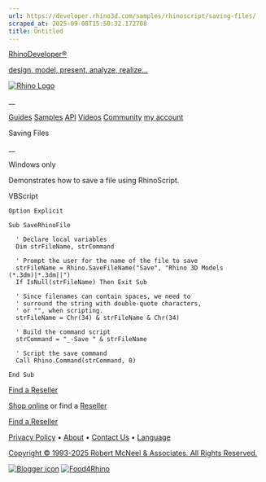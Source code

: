 ```yaml
---
url: https://developer.rhino3d.com/samples/rhinoscript/saving-files/
scraped_at: 2025-09-08T15:50:32.172708
title: Untitled
---
```


[RhinoDeveloper®](/)

[design, model, present, analyze, realize...](/)

[![Rhino Logo](https://developer.rhino3d.com/images/rhinodevlogo.png)](/)

__

[Guides](https://developer.rhino3d.com/guides)
[Samples](https://developer.rhino3d.com/samples)
[API](https://developer.rhino3d.com/api)
[Videos](https://developer.rhino3d.com/videos)
[Community](https://discourse.mcneel.com/c/rhino-developer) [my account
](https://www.rhino3d.com/my-account/ "Manage your account, licenses, and
teams")

Saving Files

__

Windows only

Demonstrates how to save a file using RhinoScript.

VBScript

    
    
    Option Explicit
    
    Sub SaveRhinoFile
    
      ' Declare local variables
      Dim strFileName, strCommand
    
      ' Prompt the user for the name of the file to save  
      strFileName = Rhino.SaveFileName("Save", "Rhino 3D Models (*.3dm)|*.3dm||")
      If IsNull(strFileName) Then Exit Sub
    
      ' Since filenames can contain spaces, we need to
      ' surround the string with double-quote characters,
      ' or "", when scripting.    
      strFileName = Chr(34) & strFileName & Chr(34)
    
      ' Build the command script
      strCommand = "_-Save " & strFileName
    
      ' Script the save command
      Call Rhino.Command(strCommand, 0)
    
    End Sub
    

  

[Find a Reseller](https://www.rhino3d.com/sales)

[Shop online](https://www.rhino3d.com/store) or find a
[Reseller](https://www.rhino3d.com/sales)

[Find a Reseller](https://www.rhino3d.com/sales)

[Privacy Policy](https://www.rhino3d.com/privacy) •
[About](https://www.rhino3d.com/mcneel/about) • [Contact
Us](https://www.rhino3d.com/mcneel/contact) • [
Language](https://www.rhino3d.com/language "Change to a different region or
language")

[Copyright © 1993-2025 Robert McNeel & Associates. All Rights
Reserved.](https://www.rhino3d.com/mcneel/about)

[](https://www.facebook.com/McNeelRhinoceros/)
[](https://twitter.com/bobmcneel) [](https://www.linkedin.com/groups/75313/)
[](https://www.youtube.com/user/RhinoGuide/videos) [](https://vimeo.com/rhino)
[![Blogger
icon](https://developer.rhino3d.com/images/blogger.svg)](http://blog.rhino3d.com/)
[![Food4Rhino](https://developer.rhino3d.com/images/f4r_icon_01.svg)](https://www.food4rhino.com)

